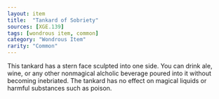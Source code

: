 ```yaml
---
layout: item
title:  "Tankard of Sobriety"
sources: [XGE.139]
tags: [wondrous item, common]
category: "Wondrous Item"
rarity: "Common"
---
```


This tankard has a stern face sculpted into one side. You can drink ale, wine, or any other nonmagical alcholic beverage poured into it without becoming inebriated. The tankard has no effect on magical liquids or harmful substances such as poison.